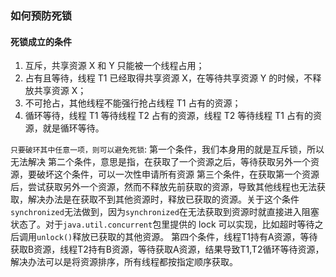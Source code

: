 ### 如何预防死锁

#### 死锁成立的条件
1. 互斥，共享资源 X 和 Y 只能被一个线程占用；
2. 占有且等待，线程 T1 已经取得共享资源 X，在等待共享资源 Y 的时候，不释放共享资源 X；
3. 不可抢占，其他线程不能强行抢占线程 T1 占有的资源；
4. 循环等待，线程 T1 等待线程 T2 占有的资源，线程 T2 等待线程 T1 占有的资源，就是循环等待。

`只要破环其中任意一项，则可以避免死锁`:
第一个条件，我们本身用的就是互斥锁，所以无法解决
第二个条件，意思是指，在获取了一个资源之后，等待获取另外一个资源，要破坏这个条件，可以一次性申请所有资源
第三个条件，在获取第一个资源后，尝试获取另外一个资源，然而不释放先前获取的资源，导致其他线程也无法获取，解决办法是在获取不到其他资源时，释放已获取的资源。关于这个条件`synchronized`无法做到，因为`synchronized`在无法获取到资源时就直接进入阻塞状态了。对于`java.util.concurrent`包里提供的 lock 可以实现，比如超时等待之后调用`unlock()`释放已获取的其他资源。
第四个条件，线程T1持有A资源，等待获取B资源，线程T2持有B资源，等待获取A资源，结果导致T1,T2循环等待资源，解决办法可以是将资源排序，所有线程都按指定顺序获取。